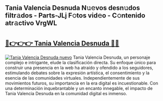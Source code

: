 ## Tania Valencia Desnuda N𝚞𝚎vos desn𝚞dos filtr𝚊dos - Parts-JLj F𝚘tos vid𝚎o - C𝚘ntenido atr𝚊ctivo VrgWL

# <h2><a href="http://mb8vpg.tromn.icu/?c=Tania+Valencia+Desnuda">🔗👉👉👉 Tania Valencia Desnuda 🔗🔗</a></h2>

[![Tania Valencia Desnuda nuevo](https://i.imgur.com/pEAQMta.gif)](http://mb8vpg.tromn.icu/?c=Tania+Valencia+Desnuda)
Tania Valencia Desnuda, un personaje complejo e intrigante, elude la clasificación directa. Su enfoque único para construir una presencia en la web ha atraído y ofendido a los seguidores, estimulando debates sobre la expresión artística, el consentimiento y la esencia de las comunidades virtuales. Independientemente de sus movimientos futuros, su importancia en la era digital es incuestionable. Con una determinación inquebrantable y un encanto innegable, el impacto de Tania Valencia Desnuda en la comunidad digital es inmenso.
